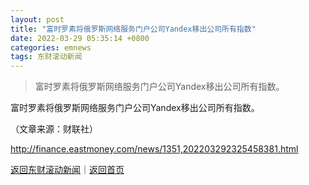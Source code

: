 ```yaml
---
layout: post
title: "富时罗素将俄罗斯网络服务门户公司Yandex移出公司所有指数"
date: 2022-03-29 05:35:14 +0800
categories: emnews
tags: 东财滚动新闻
---
```

> 富时罗素将俄罗斯网络服务门户公司Yandex移出公司所有指数。

<p>富时罗素将俄罗斯网络服务门户公司Yandex移出公司所有指数。</p><p class="em_media">（文章来源：财联社）</p>

<http://finance.eastmoney.com/news/1351,202203292325458381.html>

[返回东财滚动新闻](//finews.withounder.com/emnews/)｜[返回首页](//finews.withounder.com/)